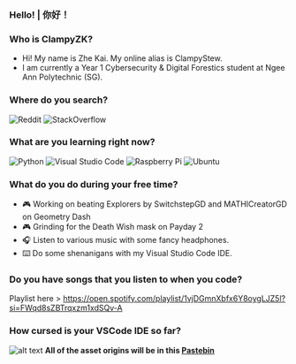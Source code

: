 ### Hello! | 你好！

### Who is ClampyZK?
   -  Hi! My name is Zhe Kai. My online alias is ClampyStew.
   -  I am currently a Year 1 Cybersecurity & Digital Forestics student at Ngee Ann Polytechnic (SG).

### Where do you search?
![Reddit](https://img.shields.io/badge/Reddit-%23FF4500.svg?style=for-the-badge&logo=Reddit&logoColor=white)
![StackOverflow](https://img.shields.io/badge/-Stackoverflow-FE7A16?style=for-the-badge&logo=stack-overflow&logoColor=white)

### What are you learning right now?
![Python](https://img.shields.io/badge/python-3670A0?style=for-the-badge&logo=python&logoColor=ffdd54)
![Visual Studio Code](https://img.shields.io/badge/Visual%20Studio%20Code-0078d7.svg?style=for-the-badge&logo=visual-studio-code&logoColor=white)
![Raspberry Pi](https://img.shields.io/badge/-RaspberryPi-C51A4A?style=for-the-badge&logo=Raspberry-Pi)
![Ubuntu](https://img.shields.io/badge/Ubuntu-E95420?style=for-the-badge&logo=ubuntu&logoColor=white)

### What do you do during your free time?
   - 🎮 Working on beating Explorers by SwitchstepGD and MATHICreatorGD on Geometry Dash
   - 🎮 Grinding for the Death Wish mask on Payday 2
   - 🎧 Listen to various music with some fancy headphones.
   - ⌨️ Do some shenanigans with my Visual Studio Code IDE.

### Do you have songs that you listen to when you code?
Playlist here > https://open.spotify.com/playlist/1vjDGmnXbfx6Y8oygLJZ5l?si=FWqd8sZBTrqxzm1xdSQv-A

### How cursed is your VSCode IDE so far?
![alt text](https://github.com/ClampyStew/markdownmd-assets/blob/main/Screenshot%202025-04-22%20152325.png?raw=true)
**All of the asset origins will be in this [Pastebin](https://pastebin.com/JZsCgKjr)**
